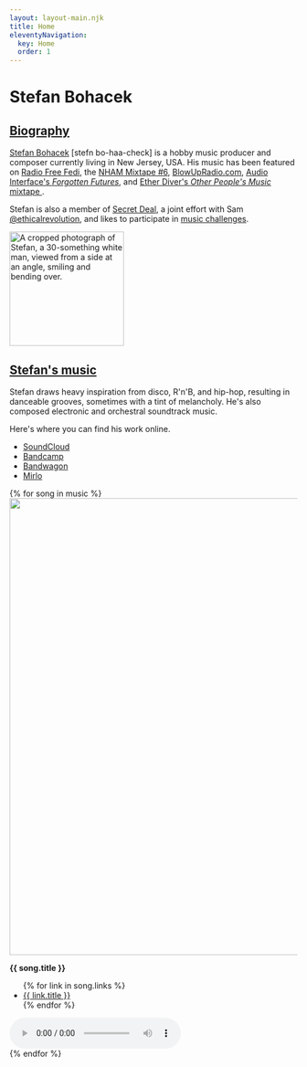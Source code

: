 ```yaml
---
layout: layout-main.njk
title: Home
eleventyNavigation:
  key: Home
  order: 1
---
```


<div class="container my-3">

<h1 class="visually-hidden">Stefan Bohacek</h1>

<h2 id="biography" class="fs-1 mb-5 text-body"><a href="#biography">Biography</a></h2>


[Stefan Bohacek](https://stefanbohacek.com/) <span class="text-muted">[stefn bo-haa-check]</span> is a hobby music producer and composer currently living in New Jersey, USA. His music has been featured on [Radio Free Fedi](https://radiofreefedi.net/), the [NHAM Mixtape #6](https://nham.co.uk/2024/11/november-heralds-audio-masters-nham-mixtape-6/), [BlowUpRadio.com](https://blowupradio.com/den/2025/020325.html), [Audio Interface's *Forgotten Futures*](https://www.audiointerface.org/shows/forgotten-futures/20241201/), and [Ether Diver's *Other People's Music* mixtape ](https://www.etherdiver.com/2024/05/17/opm-four-flavors-of-electronic-and-one-weird-trip/).

Stefan is also a member of [Secret Deal](https://secretde.al/), a joint effort with Sam [@ethicalrevolution](https://climatejustice.social/@ethicalrevolution), and likes to participate in [music challenges](https://stefanbohacek.com/tag/music-challenges-and-contests/).

<div class="text-center my-5">
  <a href="/assets/photos/stefan-on-a-boat-2019.jpg">
    <img src="/assets/photos/stefan-on-a-boat-2019.jpg" title="Stefan on a boat" alt="A cropped photograph of Stefan, a 30-something white man, viewed from a side at an angle, smiling and bending over." class="img-fluid img-thumbnail mx-auto" width="200" height="200">
  </a>
</div>

<h2 id="music" class="fs-1 my-5 text-body"><a href="#music">Stefan's music</a></h2>

Stefan draws heavy inspiration from disco, R'n'B, and hip-hop, resulting in danceable grooves, sometimes with a tint of melancholy. He's also composed electronic and orchestral soundtrack music.

Here's where you can find his work online.

- [SoundCloud](https://soundcloud.com/stefanbohacek)
- [Bandcamp](https://stefanbohacek.bandcamp.com/)
- [Bandwagon](https://bandwagon.fm/@stefan-bohacek)
- [Mirlo](https://mirlo.space/stefan)


</div>

<div class="container-fluid my-5">
  <div class="row mt-5">
  {% for song in music %}<div class="col-12 col-md-6 col-lg-6 col-xl-3 position-relative">
    <div class="container-fluid ps-0">
    <div class="bg-body-tertiary px-4 py-2 m-2 rounded-5">
        <div class="row mt-3">
          <div class="col-6">
            <a href="{{ song.links[0].url }}" class="text-body">
              <img
                loading="lazy"
                width="800"
                height="800"
                class="cover-art img-fluid w-100"
                src="/assets/covers/{{ song.id }}.png"
              {% if song.cover_art_description %}alt="{{ song.cover_art_description }}"{% else %}alt="Album cover" role="presentation"{% endif %}
              >
            </a>
          </div>
          <div class="col-6">
            <p>
              <strong>{{ song.title }}</strong>
            </p>
            <ul class="mt-3">
              {% for link in song.links %}<li>
                <a class="fs-9 text-body" href="{{ link.url }}">{{ link.title }}</a>
              </li>{% endfor %}
            </ul>
          </div>
        </div>
        <div class="position-absolutex bottom-0 mt-3">
          <audio controls class="w-100 mt-4">
            <source src="/assets/audio/{{ song.id }}.mp3" />
          </audio>
        </div>
      </div>
    </div>
  </div>{% endfor %}
</div>
